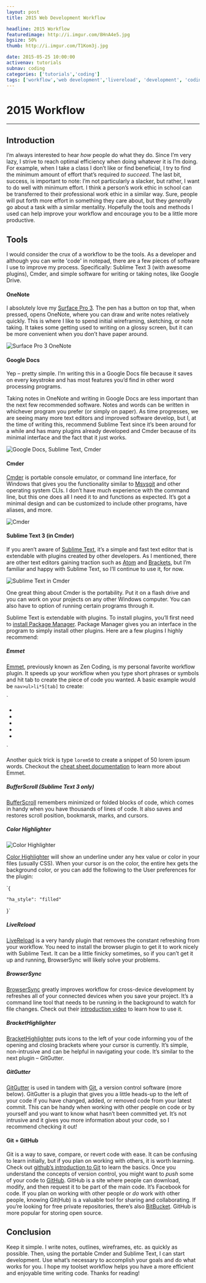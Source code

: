 ```yaml
---
layout: post
title: 2015 Web Development Workflow

headline: 2015 Workflow
featuredimage: http://i.imgur.com/8HnA4e5.jpg
bgsize: 50%
thumb: http://i.imgur.com/T1Kom3j.jpg

date: 2015-05-25 10:00:00
activenav: tutorials
subnav: coding
categories: ['tutorials','coding']
tags: ['workflow','web development','livereload', 'development', 'coding']
---
```

# 2015 Workflow
---

## Introduction

I’m always interested to hear *how* people do what they do. Since I’m very lazy, I strive to reach optimal efficiency when doing whatever it is I’m doing. For example, when I take a class I don’t like or find beneficial, I try to find the minimum amount of effort that’s required *to succeed*. The last bit, success, is important to note: I’m not particularly a slacker, but rather, I want to do well with minimum effort. I think a person’s work ethic in school can be transferred to their professional work ethic in a similar way. Sure, people will put forth more effort in something they care about, but they *generally* go about a task with a similar mentality. Hopefully the tools and methods I used can help improve your workflow and encourage you to be a little more productive.

## Tools

I would consider the crux of a workflow to be the tools. As a developer and although you can write 'code' in notepad, there are a few pieces of software I use to improve my process. Specifically: Sublime Text 3 (with awesome plugins), Cmder, and simple software for writing or taking notes, like Google Drive.

#### OneNote

I absolutely love my [Surface Pro 3](http://mediaunmasked.com/reviews/computer/surface-pro-3-review/). The pen has a button on top that, when pressed, opens OneNote, where you can draw and write notes relatively quickly. This is where I like to spend initial wireframing, sketching, or note taking. It takes some getting used to writing on a glossy screen, but it can be more convenient when you don’t have paper around.

<img src="http://i.imgur.com/MXPWpJQ.jpg" alt="Surface Pro 3 OneNote">

#### Google Docs

Yep – pretty simple. I’m writing this in a Google Docs file because it saves on every keystroke and has most features you’d find in other word processing programs.

Taking notes in OneNote and writing in Google Docs are less important than the next few recommended software. Notes and words can be written in whichever program you prefer (or simply on paper). As time progresses, we are seeing many more text editors and improved software develop, but I, at the time of writing this, recommend Sublime Text since it’s been around for a while and has many plugins already developed and Cmder because of its minimal interface and the fact that it just works.

<img src="http://i.imgur.com/8HnA4e5.jpg" alt="Google Docs, Sublime Text, Cmder">

#### Cmder

[Cmder](http://gooseberrycreative.com/cmder/) is portable console emulator, or command line interface, for Windows that gives you the functionality similar to [Msysgit](https://msysgit.github.io/) and other operating system CLIs. I don’t have much experience with the command line, but this one does all I need it to and functions as expected. It’s got a minimal design and can be customized to include other programs, have aliases, and more.

<img src="http://i.imgur.com/T1Kom3j.jpg" alt="Cmder">

#### Sublime Text 3 (in Cmder)

If you aren’t aware of [Sublime Text](http://www.sublimetext.com/), it’s a simple and fast text editor that is extendable with plugins created by other developers. As I mentioned, there are other text editors gaining traction such as [Atom](https://atom.io/) and [Brackets](http://brackets.io/), but I’m familiar and happy with Sublime Text, so I’ll continue to use it, for now.

<img src="http://i.imgur.com/BMQH0B5.jpg" alt="Sublime Text in Cmder">

One great thing about Cmder is the portability. Put it on a flash drive and you can work on your projects on any other Windows computer. You can also have to option of running certain programs through it.

Sublime Text is extendable with plugins. To install plugins, you’ll first need to [install Package Manager](https://packagecontrol.io/installation). Package Manager gives you an interface in the program to simply install other plugins. Here are a few plugins I highly recommend:

##### Emmet

[Emmet](http://emmet.io/), previously known as Zen Coding, is my personal favorite workflow plugin. It speeds up your workflow when you type short phrases or symbols and hit tab to create the piece of code you wanted. A basic example would be `nav>ul>li*5[tab]` to create:

`<nav>
	<ul>
		<li></li>
		<li></li>
		<li></li>
		<li></li>
		<li></li>
	</ul>
</nav>`

Another quick trick is type `lorem50` to create a snippet of 50 lorem ipsum words. Checkout the [cheat sheet documentation](http://docs.emmet.io/cheat-sheet/) to learn more about Emmet.

##### BufferScroll (Sublime Text 3 only)

[BufferScroll](https://github.com/titoBouzout/BufferScroll) remembers minimized or folded blocks of code, which comes in handy when you have thousands of lines of code. It also saves and restores scroll position, bookmarsk, marks, and cursors.

##### Color Highlighter

<img src="http://i.imgur.com/08HK1pq.jpg" alt="Color Highlighter">

[Color Highlighter](https://github.com/Monnoroch/ColorHighlighter) will show an underline under any hex value or color in your files (usually CSS). When your cursor is on the color, the entire hex gets the background color, or you can add the following to the User preferences for the plugin:

`{

	"ha_style": "filled"

}`

##### LiveReload

[LiveReload](http://livereload.com/) is a very handy plugin that removes the constant refreshing from your workflow. You need to install the browser plugin to get it to work nicely with Sublime Text. It can be a little finicky sometimes, so if you can’t get it up and running, BrowserSync will likely solve your problems.

##### BrowserSync

[BrowserSync](http://www.browsersync.io/) greatly improves workflow for cross-device development by refreshes all of your connected devices when you save your project. It’s a command line tool that needs to be running in the background to watch for file changes. Check out their [introduction video](http://www.browsersync.io) to learn how to use it.

##### BracketHighlighter

[BracketHighlighter](https://github.com/facelessuser/BracketHighlighter) puts icons to the left of your code informing you of the opening and closing brackets where your cursor is currently. It’s simple, non-intrusive and can be helpful in navigating your code. It’s similar to the next plugin – GitGutter.

##### GitGutter

[GitGutter](https://github.com/jisaacks/GitGutter) is used in tandem with [Git](https://git-scm.com/), a version control software (more below). GitGutter is a plugin that gives you a little heads-up to the left of your code if you have changed, added, or removed code from your latest commit. This can be handy when working with other people on code or by yourself and you want to know what hasn’t been committed yet. It’s not intrusive and it gives you more information about your code, so I recommend checking it out!

#### Git + GitHub

Git is a way to save, compare, or revert code with ease. It can be confusing to learn initially, but if you plan on working with others, it is worth learning. Check out [github’s introduction to Git](https://try.github.io) to learn the basics. Once you understand the concepts of version control, you might want to *push* some of your code to [GitHub](https://github.com/). GitHub is a site where people can download, modify, and then request it to be part of the main code. It’s Facebook for code. If you plan on working with other people or *do* work with other people, knowing Git(Hub) is a valuable tool for sharing and collaborating. If you’re looking for free private repositories, there’s also [BitBucket](https://bitbucket.org/). GitHub is more popular for storing open source.

## Conclusion

Keep it simple. I write notes, outlines, wireframes, etc. as quickly as possible. Then, using the portable Cmder and Sublime Text, I can start development. Use what’s necessary to accomplish your goals and do what works for you. I hope my toolset workflow helps you have a more efficient and enjoyable time writing code. Thanks for reading!